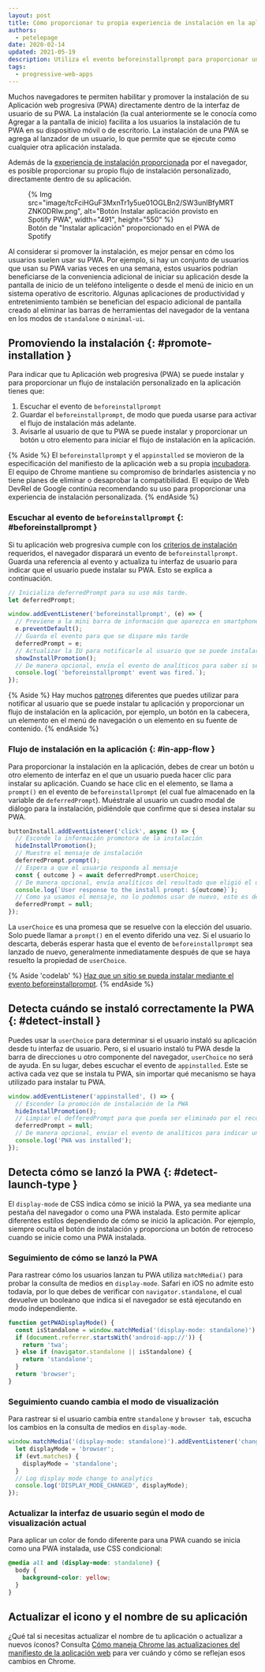 ```yaml
---
layout: post
title: Cómo proporcionar tu propia experiencia de instalación en la aplicación
authors:
  - petelepage
date: 2020-02-14
updated: 2021-05-19
description: Utiliza el evento beforeinstallprompt para proporcionar una personalizada y fluida experiencia de instalación en la aplicación
tags:
  - progressive-web-apps
---
```


Muchos navegadores te permiten habilitar y promover la instalación de su Aplicación web progresiva (PWA) directamente dentro de la interfaz de usuario de su PWA. La instalación (la cual anteriormente se le conocía como Agregar a la pantalla de inicio) facilita a los usuarios la instalación de tu PWA en su dispositivo móvil o de escritorio. La instalación de una PWA se agrega al lanzador de un usuario, lo que permite que se ejecute como cualquier otra aplicación instalada.

Además de la [experiencia de instalación proporcionada](/promote-install/#browser-promotion) por el navegador, es posible proporcionar su propio flujo de instalación personalizado, directamente dentro de su aplicación.

<figure data-float="right">{% Img src="image/tcFciHGuF3MxnTr1y5ue01OGLBn2/SW3unIBfyMRTZNK0DRIw.png", alt="Botón Instalar aplicación provisto en Spotify PWA", width="491", height="550" %}<figcaption> Botón de "Instalar aplicación" proporcionado en el PWA de Spotify</figcaption></figure>

Al considerar si promover la instalación, es mejor pensar en cómo los usuarios suelen usar su PWA. Por ejemplo, si hay un conjunto de usuarios que usan su PWA varias veces en una semana, estos usuarios podrían beneficiarse de la conveniencia adicional de iniciar su aplicación desde la pantalla de inicio de un teléfono inteligente o desde el menú de inicio en un sistema operativo de escritorio. Algunas aplicaciones de productividad y entretenimiento también se benefician del espacio adicional de pantalla creado al eliminar las barras de herramientas del navegador de la ventana en los modos de `standalone` o `minimal-ui`.

<div class="w-clearfix"></div>

## Promoviendo la instalación {: #promote-installation }

Para indicar que tu Aplicación web progresiva (PWA) se puede instalar y para proporcionar un flujo de instalación personalizado en la aplicación tienes que:

1. Escuchar el evento de `beforeinstallprompt`
2. Guardar el `beforeinstallprompt`, de modo que pueda usarse para activar el flujo de instalación más adelante.
3. Avisarle al usuario de que tu PWA se puede instalar y proporcionar un botón u otro elemento para iniciar el flujo de instalación en la aplicación.

{% Aside %} El `beforeinstallprompt` y el `appinstalled` se movieron de la especificación del manifiesto de la aplicación web a su propia [incubadora](https://github.com/WICG/beforeinstallprompt). El equipo de Chrome mantiene su compromiso de brindarles asistencia y no tiene planes de eliminar o desaprobar la compatibilidad. El equipo de Web DevRel de Google continúa recomendando su uso para proporcionar una experiencia de instalación personalizada. {% endAside %}

### Escuchar al evento de `beforeinstallprompt` {: #beforeinstallprompt }

Si tu aplicación web progresiva cumple con los [criterios de instalación](/install-criteria/) requeridos, el navegador disparará un evento de `beforeinstallprompt`. Guarda una referencia al evento y actualiza tu interfaz de usuario para indicar que el usuario puede instalar su PWA. Esto se explica a continuación.

```js
// Inicializa deferredPrompt para su uso más tarde.
let deferredPrompt;

window.addEventListener('beforeinstallprompt', (e) => {
  // Previene a la mini barra de información que aparezca en smartphones
  e.preventDefault();
  // Guarda el evento para que se dispare más tarde
  deferredPrompt = e;
  // Actualizar la IU para notificarle al usuario que se puede instalar tu PWA
  showInstallPromotion();
  // De manera opcional, envía el evento de analíticos para saber si se mostró la promoción a a instalación del PWA
  console.log(`'beforeinstallprompt' event was fired.`);
});
```

{% Aside %} Hay muchos [patrones](/promote-install/) diferentes que puedes utilizar para notificar al usuario que se puede instalar tu aplicación y proporcionar un flujo de instalación en la aplicación, por ejemplo, un botón en la cabecera, un elemento en el menú de navegación o un elemento en su fuente de contenido. {% endAside %}

### Flujo de instalación en la aplicación {: #in-app-flow }

Para proporcionar la instalación en la aplicación, debes de crear un botón u otro elemento de interfaz en el que un usuario pueda hacer clic para instalar su aplicación. Cuando se hace clic en el elemento, se llama a `prompt()` en el evento de `beforeinstallprompt` (el cual fue almacenado en la variable de `deferredPrompt`). Muéstrale al usuario un cuadro modal de diálogo para la instalación, pidiéndole que confirme que si desea instalar su PWA.

```js
buttonInstall.addEventListener('click', async () => {
  // Esconde la información promotora de la instalación
  hideInstallPromotion();
  // Muestre el mensaje de instalación
  deferredPrompt.prompt();
  // Espera a que el usuario responda al mensaje
  const { outcome } = await deferredPrompt.userChoice;
  // De manera opcional, envía analíticos del resultado que eligió el usuario
  console.log(`User response to the install prompt: ${outcome}`);
  // Como ya usamos el mensaje, no lo podemos usar de nuevo, este es descartado
  deferredPrompt = null;
});
```

La `userChoice` es una promesa que se resuelve con la elección del usuario. Solo puede llamar a `prompt()` en el evento diferido una vez. Si el usuario lo descarta, deberás esperar hasta que el evento de `beforeinstallprompt` sea lanzado de nuevo, generalmente inmediatamente después de que se haya resuelto la propiedad de `userChoice`.

{% Aside 'codelab' %} [Haz que un sitio se pueda instalar mediante el evento beforeinstallprompt](/codelab-make-installable). {% endAside %}

## Detecta cuándo se instaló correctamente la PWA {: #detect-install }

Puedes usar la `userChoice` para determinar si el usuario instaló su aplicación desde tu interfaz de usuario. Pero, si el usuario instaló tu PWA desde la barra de direcciones u otro componente del navegador, `userChoice` no será de ayuda. En su lugar, debes escuchar el evento de `appinstalled`. Este se activa cada vez que se instala tu PWA, sin importar qué mecanismo se haya utilizado para instalar tu PWA.

```js
window.addEventListener('appinstalled', () => {
  // Esconder la promoción de instalación de la PWA
  hideInstallPromotion();
  // Limpiar el defferedPrompt para que pueda ser eliminado por el recolector de basura
  deferredPrompt = null;
  // De manera opcional, enviar el evento de analíticos para indicar una instalación exitosa
  console.log('PWA was installed');
});
```

## Detecta cómo se lanzó la PWA {: #detect-launch-type }

El `display-mode` de CSS indica cómo se inició la PWA, ya sea mediante una pestaña del navegador o como una PWA instalada. Esto permite aplicar diferentes estilos dependiendo de cómo se inició la aplicación. Por ejemplo, siempre oculta el botón de instalación y proporciona un botón de retroceso cuando se inicie como una PWA instalada.

### Seguimiento de cómo se lanzó la PWA

Para rastrear cómo los usuarios lanzan tu PWA utiliza `matchMedia()` para probar la consulta de medios en `display-mode`. Safari en iOS no admite esto todavía, por lo que debes de verificar con `navigator.standalone`, el cual devuelve un booleano que indica si el navegador se está ejecutando en modo independiente.

```js
function getPWADisplayMode() {
  const isStandalone = window.matchMedia('(display-mode: standalone)').matches;
  if (document.referrer.startsWith('android-app://')) {
    return 'twa';
  } else if (navigator.standalone || isStandalone) {
    return 'standalone';
  }
  return 'browser';
}
```

### Seguimiento cuando cambia el modo de visualización

Para rastrear si el usuario cambia entre `standalone` y `browser tab`, escucha los cambios en la consulta de medios en `display-mode`.

```js
window.matchMedia('(display-mode: standalone)').addEventListener('change', (evt) => {
  let displayMode = 'browser';
  if (evt.matches) {
    displayMode = 'standalone';
  }
  // Log display mode change to analytics
  console.log('DISPLAY_MODE_CHANGED', displayMode);
});
```

### Actualizar la interfaz de usuario según el modo de visualización actual

Para aplicar un color de fondo diferente para una PWA cuando se inicia como una PWA instalada, use CSS condicional:

```css
@media all and (display-mode: standalone) {
  body {
    background-color: yellow;
  }
}
```

## Actualizar el icono y el nombre de su aplicación

¿Qué tal si necesitas actualizar el nombre de tu aplicación o actualizar a nuevos íconos? Consulta [Cómo maneja Chrome las actualizaciones del manifiesto de la aplicación web](/manifest-updates/) para ver cuándo y cómo se reflejan esos cambios en Chrome.

